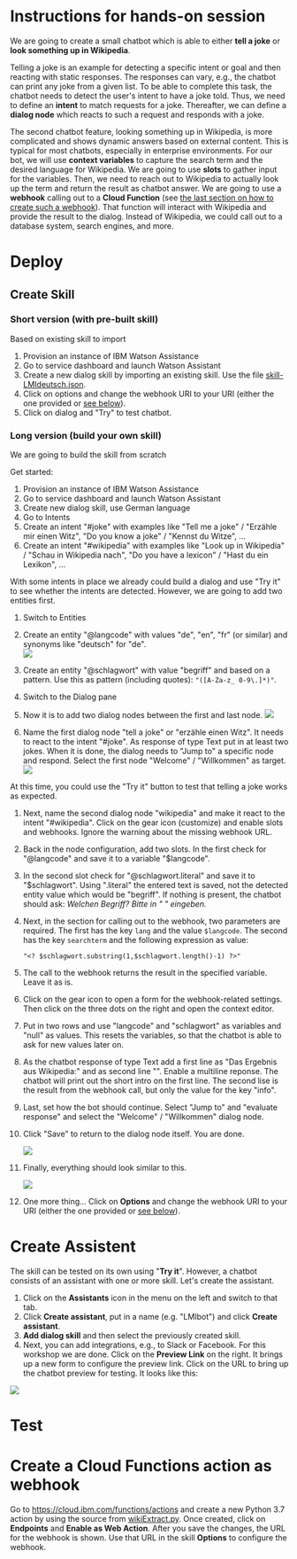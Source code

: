 # Instructions for hands-on session

We are going to create a small chatbot which is able to either **tell a joke** or **look something up in Wikipedia**. 

Telling a joke is an example for detecting a specific intent or goal and then reacting with static responses. The responses can vary, e.g., the chatbot can print any joke from a given list. To be able to complete this task, the chatbot needs to detect the user's intent to have a joke told. Thus, we need to define an **intent** to match requests for a joke. Thereafter, we can define a **dialog node** which reacts to such a request and responds with a joke.

The second chatbot feature, looking something up in Wikipedia, is more complicated and shows dynamic answers based on external content. This is typical for most chatbots, especially in enterprise environments. For our bot, we will use **context variables** to capture the search term and the desired language for Wikipedia. We are going to use **slots** to gather input for the variables. Then, we need to reach out to Wikipedia to actually look up the term and return the result as chatbot answer. We are going to use a **webhook** calling out to a **Cloud Function** (see [the last section on how to create such a webhook](#create-a-cloud-functions-action-as-webhook)). That function will interact with Wikipedia and provide the result to the dialog. Instead of Wikipedia, we could call out to a database system, search engines, and more.


# Deploy

## Create Skill

### Short version (with pre-built skill)
Based on existing skill to import
1. Provision an instance of IBM Watson Assistance
2. Go to service dashboard and launch Watson Assistant
3. Create a new dialog skill by importing an existing skill. Use the file [skill-LMIdeutsch.json](skill-LMIdeutsch.json).
4. Click on options and change the webhook URI to your URI (either the one provided or [see below](#create-a-cloud-functions-action-as-webhook)).
5. Click on dialog and "Try" to test chatbot.

### Long version (build your own skill)
We are going to build the skill from scratch

Get started:
1. Provision an instance of IBM Watson Assistance
2. Go to service dashboard and launch Watson Assistant
3. Create new dialog skill, use German language
4. Go to Intents
5. Create an intent "#joke" with examples like "Tell me a joke" / "Erzähle mir einen Witz", "Do you know a joke" / "Kennst du Witze", ...
6. Create an intent "#wikipedia" with examples like "Look up in Wikipedia" / "Schau in Wikipedia nach", "Do you have a lexicon" / "Hast du ein Lexikon", ...
   
With some intents in place we already could build a dialog and use "Try it" to see whether the intents are detected. However, we are going to add two entities first.


1. Switch to Entities
2. Create an entity "@langcode" with values "de", "en", "fr" (or similar) and synonyms like "deutsch" for "de".   
   ![](assets/WAchatbot_langcode.jpg)
3.  Create an entity "@schlagwort" with value "begriff" and based on a pattern. Use this as pattern (including quotes): `"([A-Za-z_ 0-9\.]*)"`.
4.  Switch to the Dialog pane
5.  Now it is to add two dialog nodes between the first and last node.
    ![](assets/WAchatbot_dialog.jpg)

6.  Name the first dialog node "tell a joke" or "erzähle einen Witz". It needs to react to the intent "#joke". As response of type Text put in at least two jokes. When it is done, the dialog needs to "Jump to" a specific node and respond. Select the first node "Welcome" / "Willkommen" as target.
    ![](assets/WAchatbot_dialog_joke.png)

At this time, you could use the "Try it" button to test that telling a joke works as expected.


1.  Next, name the second dialog node "wikipedia" and make it react to the intent "#wikipedia". Click on the gear icon (customize) and enable slots and webhooks. Ignore the warning about the missing webhook URL.  
2.  Back in the node configuration, add two slots. In the first check for "@langcode" and save it to a variable "$langcode". 
3.  In the second slot check for "@schlagwort.literal" and save it to "$schlagwort". Using ".literal" the entered text is saved, not the detected entity value which would be "begriff". If nothing is present, the chatbot should ask: *Welchen Begriff? Bitte in " " eingeben.*   
4.  Next, in the section for calling out to the webhook, two parameters are required. The first has the key `lang` and the value `$langcode`. The second has the key `searchterm` and the following expression as value:   
    ```
    "<? $schlagwort.substring(1,$schlagwort.length()-1) ?>"
    ```
5. The call to the webhook returns the result in the specified variable. Leave it as is.   
6. Click on the gear icon to open a form for the webhook-related settings. Then click on the three dots on the right and open the context editor.
7. Put in two rows and use "langcode" and "schlagwort" as variables and "null" as values. This resets the variables, so that the chatbot is able to ask for new values later on.
8. As the chatbot response of type Text add a first line as "Das Ergebnis aus Wikipedia:" and as second line "<? $webhook_result_1.info ?>". Enable a multiline reponse. The chatbot will print out the short intro on the first line. The second lise is the result from the webhook call, but only the value for the key "info".
9. Last, set how the bot should continue. Select "Jump to" and "evaluate response" and select the "Welcome" / "Willkommen" dialog node.
10. Click "Save" to return to the dialog node itself. You are done.

    ![](assets/WAchatbot_dialog_webhook.jpg)

11. Finally, everything should look similar to this.

    ![](assets/WAchatbot_dialog_schlagwort.png)

12. One more thing... Click on **Options** and change the webhook URI to your URI (either the one provided or [see below](#create-a-cloud-functions-action-as-webhook)).


# Create Assistent
The skill can be tested on its own using "**Try it**". However, a chatbot consists of an assistant with one or more skill. Let's create the assistant.

1. Click on the **Assistants** icon in the menu on the left and switch to that tab.
2. Click **Create assistant**, put in a name (e.g. "LMIbot") and click **Create assistant**.
3. **Add dialog skill** and then select the previously created skill.
4. Next, you can add integrations, e.g., to Slack or Facebook. For this workshop we are done. Click on the **Preview Link** on the right. It brings up a new form to configure the preview link. Click on the URL to bring up the chatbot preview for testing. It looks like this:

![](assets/WAchatbot_preview.jpg)

# Test


# Create a Cloud Functions action as webhook
Go to https://cloud.ibm.com/functions/actions and create a new Python 3.7 action by using the source from [wikiExtract.py](functions/wikiExtract.py). Once created, click on **Endpoints** and **Enable as Web Action**. After you save the changes, the URL for the webhook is shown. Use that URL in the skill **Options** to configure the webhook.
